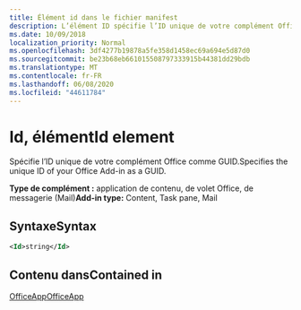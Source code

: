 ```yaml
---
title: Élément id dans le fichier manifest
description: L’élément ID spécifie l’ID unique de votre complément Office sous la forme d’un GUID.
ms.date: 10/09/2018
localization_priority: Normal
ms.openlocfilehash: 3df4277b19878a5fe358d1458ec69a694e5d87d0
ms.sourcegitcommit: be23b68eb661015508797333915b44381dd29bdb
ms.translationtype: MT
ms.contentlocale: fr-FR
ms.lasthandoff: 06/08/2020
ms.locfileid: "44611784"
---
```

# <a name="id-element"></a><span data-ttu-id="2f529-103">Id, élément</span><span class="sxs-lookup"><span data-stu-id="2f529-103">Id element</span></span>

<span data-ttu-id="2f529-104">Spécifie l’ID unique de votre complément Office comme GUID.</span><span class="sxs-lookup"><span data-stu-id="2f529-104">Specifies the unique ID of your Office Add-in as a GUID.</span></span>

<span data-ttu-id="2f529-105">**Type de complément :** application de contenu, de volet Office, de messagerie (Mail)</span><span class="sxs-lookup"><span data-stu-id="2f529-105">**Add-in type:** Content, Task pane, Mail</span></span>

## <a name="syntax"></a><span data-ttu-id="2f529-106">Syntaxe</span><span class="sxs-lookup"><span data-stu-id="2f529-106">Syntax</span></span>

```XML
<Id>string</Id>
```

## <a name="contained-in"></a><span data-ttu-id="2f529-107">Contenu dans</span><span class="sxs-lookup"><span data-stu-id="2f529-107">Contained in</span></span>

[<span data-ttu-id="2f529-108">OfficeApp</span><span class="sxs-lookup"><span data-stu-id="2f529-108">OfficeApp</span></span>](officeapp.md)

